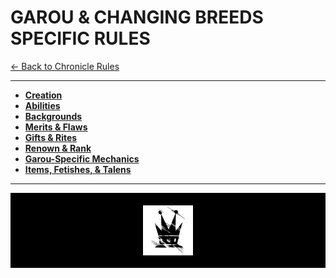 # GAROU & CHANGING BREEDS SPECIFIC RULES

[← Back to Chronicle Rules](../README.md)  

-----
- [**Creation**](./CREATION.md)
- [**Abilities**](./ABILITIES.md)
- [**Backgrounds**](./BACKGROUNDS.md)
- [**Merits & Flaws**](./MERITS-FLAWS.md)
- [**Gifts & Rites**](./gifts/README.md)
- [**Renown & Rank**](./RENOWN.md)
- [**Garou-Specific Mechanics**](./MECHANICS.md)
- [**Items, Fetishes, & Talens**](ITEMS.md)

-----
<p align="center" style="background-color: #000; padding: 20px;">
  <img src="https://raw.githubusercontent.com/mckn-larp/.github/main/profile/05-queen-glow.png" alt="Knoxville Crown Footer" width="80" style="margin: 0 20px; vertical-align: middle;" />
</p>
